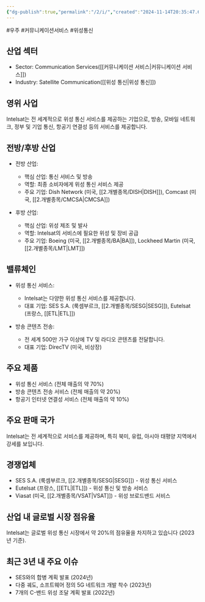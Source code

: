 ```yaml
---
{"dg-publish":true,"permalink":"/2/i/","created":"2024-11-14T20:35:47.687+09:00","updated":"2025-07-29T21:37:04.751+09:00"}
---
```


#우주 #커뮤니케이션서비스 #위성통신 

## 산업 섹터

- Sector: Communication Services([[커뮤니케이션 서비스\|커뮤니케이션 서비스]])
- Industry: Satellite Communication([[위성 통신\|위성 통신]])

## 영위 사업

Intelsat는 전 세계적으로 위성 통신 서비스를 제공하는 기업으로, 방송, 모바일 네트워크, 정부 및 기업 통신, 항공기 연결성 등의 서비스를 제공합니다.

## 전방/후방 산업

- 전방 산업:
    
    - 핵심 산업: 통신 서비스 및 방송
    - 역할: 최종 소비자에게 위성 통신 서비스 제공
    - 주요 기업: Dish Network (미국, [[2.개별종목/DISH\|DISH]]), Comcast (미국, [[2.개별종목/CMCSA\|CMCSA]])
    
- 후방 산업:
    
    - 핵심 산업: 위성 제조 및 발사
    - 역할: Intelsat의 서비스에 필요한 위성 및 장비 공급
    - 주요 기업: Boeing (미국, [[2.개별종목/BA\|BA]]), Lockheed Martin (미국, [[2.개별종목/LMT\|LMT]])
    

## 밸류체인

- 위성 통신 서비스:
    
    - Intelsat는 다양한 위성 통신 서비스를 제공합니다.
    - 대표 기업: SES S.A. (룩셈부르크, [[2.개별종목/SESG\|SESG]]), Eutelsat (프랑스, [[ETL\|ETL]])
    
- 방송 콘텐츠 전송:
    
    - 전 세계 500만 가구 이상에 TV 및 라디오 콘텐츠를 전달합니다.
    - 대표 기업: DirecTV (미국, 비상장)
    

## 주요 제품

- 위성 통신 서비스 (전체 매출의 약 70%)
- 방송 콘텐츠 전송 서비스 (전체 매출의 약 20%)
- 항공기 인터넷 연결성 서비스 (전체 매출의 약 10%)

## 주요 판매 국가

Intelsat는 전 세계적으로 서비스를 제공하며, 특히 북미, 유럽, 아시아 태평양 지역에서 강세를 보입니다.

## 경쟁업체

- SES S.A. (룩셈부르크, [[2.개별종목/SESG\|SESG]]) - 위성 통신 서비스
- Eutelsat (프랑스, [[ETL\|ETL]]) - 위성 통신 및 방송 서비스
- Viasat (미국, [[2.개별종목/VSAT\|VSAT]]) - 위성 브로드밴드 서비스

## 산업 내 글로벌 시장 점유율

Intelsat는 글로벌 위성 통신 시장에서 약 20%의 점유율을 차지하고 있습니다 (2023년 기준).

## 최근 3년 내 주요 이슈

- SES와의 합병 계획 발표 (2024년)
- 다중 궤도, 소프트웨어 정의 5G 네트워크 개발 착수 (2023년)
- 7개의 C-밴드 위성 조달 계획 발표 (2022년)
